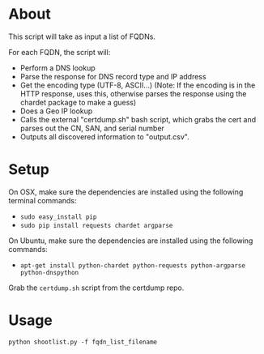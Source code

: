 # About
This script will take as input a list of FQDNs.

For each FQDN, the script will:
* Perform a DNS lookup
* Parse the response for DNS record type and IP address
* Get the encoding type (UTF-8, ASCII...) (Note: If the encoding is in the HTTP response, uses this, otherwise parses the response using the chardet package to make a guess)
* Does a Geo IP lookup
* Calls the external "certdump.sh" bash script, which grabs the cert and parses out the CN, SAN, and serial number
* Outputs all discovered information to "output.csv".

# Setup

On OSX, make sure the dependencies are installed using the following terminal commands:
* `sudo easy_install pip`
* `sudo pip install requests chardet argparse`

On Ubuntu, make sure the dependencies are installed using the following commands:
* `apt-get install python-chardet python-requests python-argparse python-dnspython`

Grab the `certdump.sh` script from the certdump repo.

# Usage
`python shootlist.py -f fqdn_list_filename`
